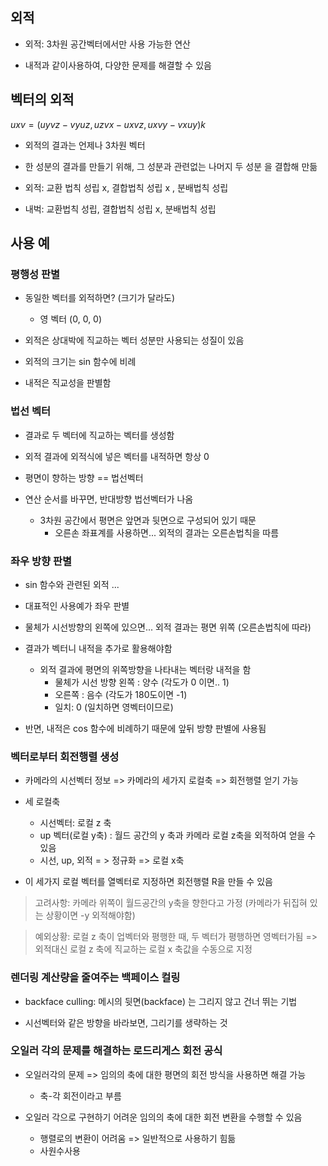 ## 외적 

- 외적: 3차원 공간벡터에서만 사용 가능한 연산 

- 내적과 같이사용하여, 다양한 문제를 해결할 수 있음

## 벡터의 외적 

$uxv = ( uyvz - vyuz, uzvx - uxvz, uxvy - vxuy)k$

- 외적의 결과는 언제나 3차원 벡터 

- 한 성분의 결과를 만들기 위해, 그 성분과 관련없는 나머지 두 성분 을 결합해 만듦 

- 외적: 교환 법칙 성립 x, 결합법칙 성립 x , 분배법칙 성립 
- 내벅: 교환법칙 성립, 결합법칙 성립 x, 분배법칙 성립

## 사용 예

### 평행성 판별

- 동일한 벡터를 외적하면? (크기가 달라도)
    - 영 벡터 (0, 0, 0)

- 외적은 상대박에 직교하는 벡터 성분만 사용되는 성질이 있음

- 외적의 크기는 sin 함수에 비례 

-  내적은 직교성을 판별함



### 법선 벡터

- 결과로 두 벡터에 직교하는 벡터를 생성함

- 외적 결과에 외적식에 넣은 벡터를 내적하면 항상 0 

- 평면이 향하는 방향 == 법선벡터 

- 연산 순서를 바꾸면, 반대방향 법선벡터가 나옴 
    - 3차원 공간에서 평면은 앞면과 뒷면으로 구성되어 있기 때문
        - 오른손 좌표계를 사용하면... 외적의 결과는 오른손법칙을 따름 




### 좌우 방향 판별


- sin 함수와 관련된 외적 ...

- 대표적인 사용예가 좌우 판별 

- 물체가 시선방향의 왼쪽에 있으면... 외적 결과는 평면 위쪽 (오른손법칙에 따라)

- 결과가 벡터니 내적을 추가로 활용해야함 
    - 외적 결과에 평면의 위쪽방향을 나타내는 벡터랑 내적을 함
        - 물체가 시선 방향 왼쪽 : 양수 (각도가 0 이면.. 1)
        - 오른쪽 : 음수  (각도가 180도이면 -1)
        - 일치: 0 (일치하면 영벡터이므로)

- 반면, 내적은 cos 함수에 비례하기 때문에 앞뒤 방향 판별에 사용됨 



### 벡터로부터 회전행렬 생성 

 
- 카메라의 시선벡터 정보 => 카메라의 세가지 로컬축  => 회전행렬 얻기 가능

- 세 로컬축 
    - 시선벡터: 로컬 z 축 
    - up 벡터(로컬 y축) : 월드 공간의 y 축과 카메라 로컬 z축을 외적하여 얻을 수 있음
    - 시선, up, 외적 = > 정규화 => 로컬 x축 

- 이 세가지 로컬 벡터를 열벡터로 지정하면 회전행렬 R을 만들 수 있음 

> 고려사항: 카메라 위쪽이 월드공간의 y축을 향한다고 가정 (카메라가 뒤집혀 있는 상황이면 -y 외적해야함)


> 예외상황: 로컬 z 축이 업벡터와 평행한 때, 두 벡터가 평행하면 영벡터가됨 => 외적대신 로컬 z 축에 직교하는 로컬 x 축값을 수동으로 지정 




### 렌더링 계산량을 줄여주는 백페이스 컬링

- backface culling: 메시의 뒷면(backface) 는 그리지 않고 건너 뛰는 기법

- 시선벡터와 같은 방향을 바라보면, 그리기를 생략하는 것


### 오일러 각의 문제를 해결하는 로드리게스 회전 공식 


- 오일러각의 문제 => 임의의 축에 대한 평면의 회전 방식을 사용하면 해결 가능 
    - 축-각 회전이라고 부름 
    


- 오일러 각으로 구현하기 어려운 임의의 축에 대한 회전 변환을 수행할 수 있음 
    - 행렬로의 변환이 어려움 => 일반적으로 사용하기 힘듦 
    - 사원수사용



